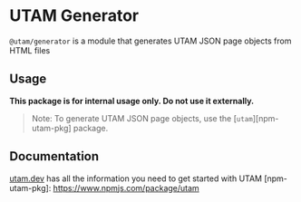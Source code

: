 # UTAM Generator

`@utam/generator` is a module that generates UTAM JSON page objects from HTML files

## Usage

**This package is for internal usage only. Do not use it externally.**

> Note: To generate UTAM JSON page objects, use the [`utam`][npm-utam-pkg] package.

## Documentation

[utam.dev](https://utam.dev) has all the information you need to get started with UTAM
[npm-utam-pkg]: https://www.npmjs.com/package/utam
